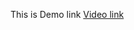 This is Demo link [Video link](https://drive.google.com/file/d/1-nQzqGyOf4m6jN-9t2PTMy7N_DhdlQRh/view?usp=sharing)

